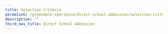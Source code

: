 ```yaml
---
title: Selection Criteria
permalink: /greendale-xperience/direct-school-admission/selection-criteria/
description: ""
third_nav_title: Direct School Admission
---
```

